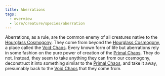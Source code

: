 ```yaml
---
title: Aberrations
tags:
  - overview
  - lore/creature/species/aberration
---
```


Aberrations, as a rule, are the common enemy of all creatures native to the [Hourglass Cosmogony](../../../place/plane/index.md). They come from beyond the [Hourglass Cosmogony](../../../place/plane/index.md), a place called the [Void Chaos](../../../place/plane/beyond/void-chaos.md). Every known form of life but aberrations rely in some fashion on the pure power of creation of the [Primal Chaos](../../../place/plane/beyond/primal-chaos.md). They do not. Instead, they seem to take anything they can from our cosmogony, deconstruct it into something similar to the [Primal Chaos](../../../place/plane/beyond/primal-chaos.md), and take it away, presumably back to the [Void Chaos](../../../place/plane/beyond/void-chaos.md) that they come from.
